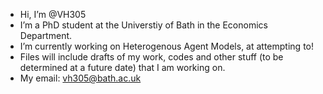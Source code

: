 - Hi, I’m @VH305
- I’m a PhD student at the Universtiy of Bath in the Economics Department. 
- I’m currently working on Heterogenous Agent Models, at attempting to!
- Files will include drafts of my work, codes and other stuff (to be determined at a future date) that I am working on.
- My email: vh305@bath.ac.uk


  

<!---
VH305/VH305 is a ✨ special ✨ repository because its `README.md` (this file) appears on your GitHub profile.
You can click the Preview link to take a look at your changes.
--->
